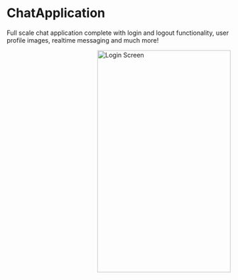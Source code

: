 # ChatApplication
Full scale chat application complete with login and logout functionality, user profile images, realtime messaging and much more!

<a target="_blank"><img align = "right" height = "500" width = "300" src="http://i65.tinypic.com/531q4n.png" border="0" alt="Login Screen"></a>
